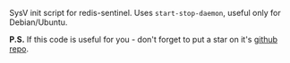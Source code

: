 SysV init script for redis-sentinel. Uses `start-stop-daemon`, useful only for Debian/Ubuntu.

**P.S.** If this code is useful for you - don't forget to put a star on it's [github repo](https://github.com/selivan/redis-sentinel-service-script).
